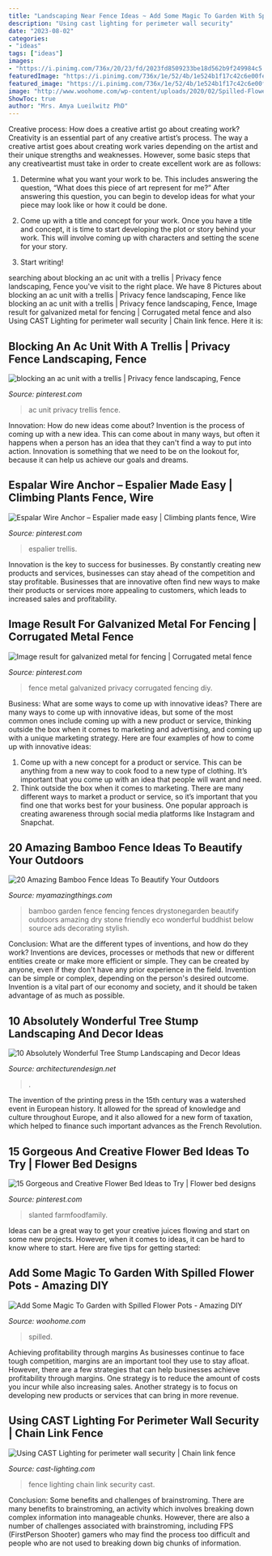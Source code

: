 ```yaml
---
title: "Landscaping Near Fence Ideas ~ Add Some Magic To Garden With Spilled Flower Pots"
description: "Using cast lighting for perimeter wall security"
date: "2023-08-02"
categories:
- "ideas"
tags: ["ideas"]
images:
- "https://i.pinimg.com/736x/20/23/fd/2023fd8509233be18d562b9f249984c5.jpg"
featuredImage: "https://i.pinimg.com/736x/1e/52/4b/1e524b1f17c42c6e00fe71efd8edab64.jpg"
featured_image: "https://i.pinimg.com/736x/1e/52/4b/1e524b1f17c42c6e00fe71efd8edab64.jpg"
image: "http://www.woohome.com/wp-content/uploads/2020/02/Spilled-Flowers-Pots-13.jpg"
ShowToc: true
author: "Mrs. Amya Lueilwitz PhD"
---
```



Creative process: How does a creative artist go about creating work?
Creativity is an essential part of any creative artist’s process. The way a creative artist goes about creating work varies depending on the artist and their unique strengths and weaknesses. However, some basic steps that any creativeartist must take in order to create excellent work are as follows:
1. Determine what you want your work to be. This includes answering the question, “What does this piece of art represent for me?” After answering this question, you can begin to develop ideas for what your piece may look like or how it could be done.

2. Come up with a title and concept for your work. Once you have a title and concept, it is time to start developing the plot or story behind your work. This will involve coming up with characters and setting the scene for your story.

3. Start writing!

	

		
searching about blocking an ac unit with a trellis | Privacy fence landscaping, Fence you've visit to the right place. We have 8 Pictures about blocking an ac unit with a trellis | Privacy fence landscaping, Fence like blocking an ac unit with a trellis | Privacy fence landscaping, Fence, Image result for galvanized metal for fencing | Corrugated metal fence and also Using CAST Lighting for perimeter wall security | Chain link fence. Here it is:
		
    
## Blocking An Ac Unit With A Trellis | Privacy Fence Landscaping, Fence

<img loading=lazy src="https://i.pinimg.com/736x/6e/bb/e3/6ebbe39ced4e58a94ef661d8469adb60.jpg" onerror="this.onerror=null;this.src='https://tse1.mm.bing.net/th?id=OIP.KCOEPaTToembwbUN_OfCzQHaMc&amp;pid=15.1';" alt="blocking an ac unit with a trellis | Privacy fence landscaping, Fence">

_Source: pinterest.com_

>ac unit privacy trellis fence. 

	

Innovation: How do new ideas come about?
Invention is the process of coming up with a new idea. This can come about in many ways, but often it happens when a person has an idea that they can't find a way to put into action. Innovation is something that we need to be on the lookout for, because it can help us achieve our goals and dreams.

    
## Espalar Wire Anchor – Espalier Made Easy | Climbing Plants Fence, Wire

<img loading=lazy src="https://i.pinimg.com/736x/77/78/61/7778618a37b0da668449fb90fcdfba05.jpg" onerror="this.onerror=null;this.src='https://tse4.mm.bing.net/th?id=OIP.a71__owKOxqPmW6RHbX8VAHaFx&amp;pid=15.1';" alt="Espalar Wire Anchor – Espalier made easy | Climbing plants fence, Wire">

_Source: pinterest.com_

>espalier trellis. 

	

Innovation is the key to success for businesses. By constantly creating new products and services, businesses can stay ahead of the competition and stay profitable. Businesses that are innovative often find new ways to make their products or services more appealing to customers, which leads to increased sales and profitability.

    
## Image Result For Galvanized Metal For Fencing | Corrugated Metal Fence

<img loading=lazy src="https://i.pinimg.com/736x/1e/52/4b/1e524b1f17c42c6e00fe71efd8edab64.jpg" onerror="this.onerror=null;this.src='https://tse2.mm.bing.net/th?id=OIP.mws9SWFoi4RFoYUgPi3jWwHaFj&amp;pid=15.1';" alt="Image result for galvanized metal for fencing | Corrugated metal fence">

_Source: pinterest.com_

>fence metal galvanized privacy corrugated fencing diy. 

	

Business: What are some ways to come up with innovative ideas?
There are many ways to come up with innovative ideas, but some of the most common ones include coming up with a new product or service, thinking outside the box when it comes to marketing and advertising, and coming up with a unique marketing strategy. Here are four examples of how to come up with innovative ideas: 
1. Come up with a new concept for a product or service. This can be anything from a new way to cook food to a new type of clothing. It’s important that you come up with an idea that people will want and need. 
2. Think outside the box when it comes to marketing. There are many different ways to market a product or service, so it’s important that you find one that works best for your business. One popular approach is creating awareness through social media platforms like Instagram and Snapchat.

    
## 20 Amazing Bamboo Fence Ideas To Beautify Your Outdoors

<img loading=lazy src="http://myamazingthings.com/wp-content/uploads/2016/11/albhillbamboofence-1024x701.jpg" onerror="this.onerror=null;this.src='https://tse1.mm.bing.net/th?id=OIP.dmDB7TG1iSQz8fDwGoSb5wHaFE&amp;pid=15.1';" alt="20 Amazing Bamboo Fence Ideas To Beautify Your Outdoors">

_Source: myamazingthings.com_

>bamboo garden fence fencing fences drystonegarden beautify outdoors amazing dry stone friendly eco wonderful buddhist below source ads decorating stylish. 

	

Conclusion: What are the different types of inventions, and how do they work?
Inventions are devices, processes or methods that new or different entities create or make more efficient or simple. They can be created by anyone, even if they don't have any prior experience in the field. Invention can be simple or complex, depending on the person's desired outcome. Invention is a vital part of our economy and society, and it should be taken advantage of as much as possible.

    
## 10 Absolutely Wonderful Tree Stump Landscaping And Decor Ideas

<img loading=lazy src="https://cdn.architecturendesign.net/wp-content/uploads/2016/06/11-1.jpg" onerror="this.onerror=null;this.src='https://tse1.mm.bing.net/th?id=OIP.hF7MOAOYjjN1m3P1uGhFJgHaLE&amp;pid=15.1';" alt="10 Absolutely Wonderful Tree Stump Landscaping and Decor Ideas">

_Source: architecturendesign.net_

>. 

	

The invention of the printing press in the 15th century was a watershed event in European history. It allowed for the spread of knowledge and culture throughout Europe, and it also allowed for a new form of taxation, which helped to finance such important advances as the French Revolution.

    
## 15 Gorgeous And Creative Flower Bed Ideas To Try | Flower Bed Designs

<img loading=lazy src="https://i.pinimg.com/736x/20/23/fd/2023fd8509233be18d562b9f249984c5.jpg" onerror="this.onerror=null;this.src='https://tse3.mm.bing.net/th?id=OIP.w1NT7cnN8j7cLcTzq3ajKQHaJ3&amp;pid=15.1';" alt="15 Gorgeous and Creative Flower Bed Ideas to Try | Flower bed designs">

_Source: pinterest.com_

>slanted farmfoodfamily. 

	

Ideas can be a great way to get your creative juices flowing and start on some new projects. However, when it comes to ideas, it can be hard to know where to start. Here are five tips for getting started: 

    
## Add Some Magic To Garden With Spilled Flower Pots - Amazing DIY

<img loading=lazy src="http://www.woohome.com/wp-content/uploads/2020/02/Spilled-Flowers-Pots-13.jpg" onerror="this.onerror=null;this.src='https://tse4.mm.bing.net/th?id=OIP.a5VJPFyQYM2lTf21j1uN1gHaNK&amp;pid=15.1';" alt="Add Some Magic To Garden with Spilled Flower Pots - Amazing DIY">

_Source: woohome.com_

>spilled. 

	

Achieving profitability through margins
As businesses continue to face tough competition, margins are an important tool they use to stay afloat. However, there are a few strategies that can help businesses achieve profitability through margins. One strategy is to reduce the amount of costs you incur while also increasing sales. Another strategy is to focus on developing new products or services that can bring in more revenue.

    
## Using CAST Lighting For Perimeter Wall Security | Chain Link Fence

<img loading=lazy src="https://cast-lighting.com/_media/perimeter_fence_alarms/7.jpg" onerror="this.onerror=null;this.src='https://tse3.mm.bing.net/th?id=OIP.mD2brUzpMdeg23ZA4-HuGQHaD4&amp;pid=15.1';" alt="Using CAST Lighting for perimeter wall security | Chain link fence">

_Source: cast-lighting.com_

>fence lighting chain link security cast. 

	

Conclusion: Some benefits and challenges of brainstroming.
There are many benefits to brainstroming, an activity which involves breaking down complex information into manageable chunks. However, there are also a number of challenges associated with brainstroming, including FPS (FirstPerson Shooter) gamers who may find the process too difficult and people who are not used to breaking down big chunks of information.

